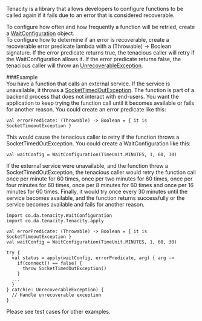 Tenacity is a library that allows developers to configure functions to be called again if it fails due to an error that
is considered recoverable.  
  
To configure how often and how frequently a function will be retried, create a
[WaitConfiguration](src/main/kotlin/co/da/tenacity/WaitConfiguration.kt) object.  
To configure how to determine if an error is recoverable, create a recoverable error predicate lambda with a
(Throwable) -> Boolean signature. If the error predicate returns true, the tenacious caller will retry if the
WaitConfiguration allows it. If the error predicate returns false, the tenacious caller will throw an
[UnrecoverableException](src/main/kotlin/co/da/tenacity/Tenacity.kt).  
  
###Example  
You have a function that calls an external service. If the service is unavailable, it throws a
[SocketTimedOutException](https://docs.oracle.com/javase/8/docs/api/java/net/SocketTimeoutException.html). The function
is part of a backend process that does not interact with end-users. You want the application to keep trying the function
call until it becomes available or fails for another reason. 
You could create an error predicate like this:
```
val errorPredicate: (Throwable) -> Boolean = { it is SocketTimeoutException }
```
This would cause the tenacious caller to retry if the function throws a SocketTimedOutException. 
You could create a WaitConfiguration like this:  
```
val waitConfig = WaitConfiguration(TimeUnit.MINUTES, 1, 60, 30)
```
If the external service were unavailable, and the function threw a SocketTimedOutException, the tenacious caller would
retry the function call once per minute for 60 times, once per two minutes for 60 times, once per four minutes
for 60 times, once per 8 minutes for 60 times and once per 16 minutes for 60 times. Finally, it would try once every 30
minutes until the service becomes available, and the function returns successfully or the service becomes available and
fails for another reason.
```
import co.da.tenacity.WaitConfiguration
import co.da.tenacity.Tenacity.apply

val errorPredicate: (Throwable) -> Boolean = { it is SocketTimeoutException }
val waitConfig = WaitConfiguration(TimeUnit.MINUTES, 1, 60, 30)

try {
  val status = apply(waitConfig, errorPredicate, arg) { arg ->
    if(connect() == false) {
      throw SocketTimedOutException()
    }
  ...
  }
} catch(e: UnrecoverableException) {
  // Handle unrecoverable exception
}
```
Please see test cases for other examples.
   

  